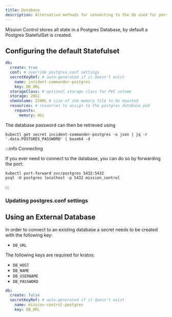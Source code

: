 ```yaml
---
title: Database
description: Alternative methods for connecting to the db used for persistence
---
```


Mission Control stores all state in a Postgres Database, by default a Postgres StatefulSet is created.

## Configuring the default Statefulset

```yaml title="values.yaml"
db:
  create: true
  conf: # override postgres.conf settings
  secretKeyRef: # auto-generated if it doesn't exist
    name: incident-commander-postgres
    key: DB_URL
  storageClass: # optional storage class for PVC volume
  storage: 20Gi
  shmVolume: 256Mi # size of shm memory file to be mounted
  resources: # resources to assign to the postgres database pod
    requests:
      memory: 4Gi
```

The database password can then be retrieved using

```shell
kubectl get secret incident-commander-postgres -o json | jq -r '.data.POSTGRES_PASSWORD' | base64 -d
```

:::info Connecting

If you ever need to connect to the database, you can do so by forwarding the port:

```shell
kubectl port-forward svc/postgres 5432:5432
psql -U postgres localhost -p 5432 mission_control
```

:::

### Updating postgres.conf settings

## Using an External Database

In order to connect to an existing database a secret needs to be created with the following key:

- `DB_URL`

The following keys are required for kratos:

- `DB_HOST`
- `DB_NAME`
- `DB_USERNAME`
- `DB_PASSWORD`


```yaml title="values.yaml"
db:
  create: false
  secretKeyRef: # auto-generated if it doesn't exist
    name: mission-control-postgres
    key: DB_URL
```
